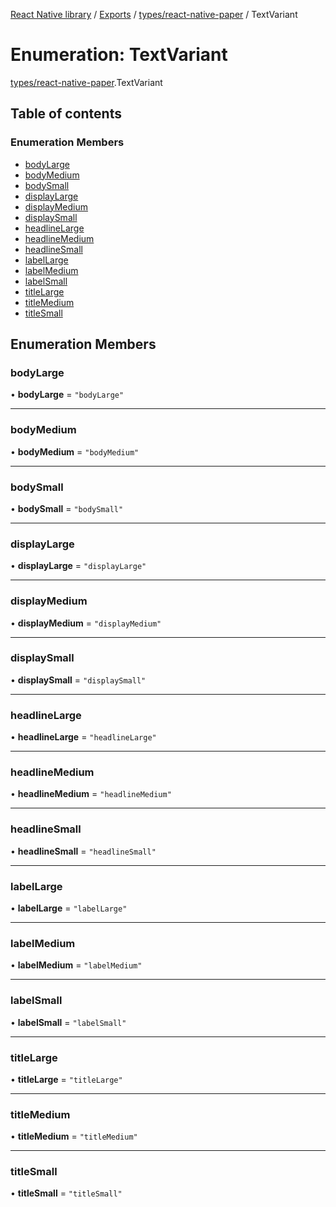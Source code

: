 [React Native library](../index.md) / [Exports](../modules.md) / [types/react-native-paper](../modules/types_react_native_paper.md) / TextVariant

# Enumeration: TextVariant

[types/react-native-paper](../modules/types_react_native_paper.md).TextVariant

## Table of contents

### Enumeration Members

- [bodyLarge](types_react_native_paper.TextVariant.md#bodylarge)
- [bodyMedium](types_react_native_paper.TextVariant.md#bodymedium)
- [bodySmall](types_react_native_paper.TextVariant.md#bodysmall)
- [displayLarge](types_react_native_paper.TextVariant.md#displaylarge)
- [displayMedium](types_react_native_paper.TextVariant.md#displaymedium)
- [displaySmall](types_react_native_paper.TextVariant.md#displaysmall)
- [headlineLarge](types_react_native_paper.TextVariant.md#headlinelarge)
- [headlineMedium](types_react_native_paper.TextVariant.md#headlinemedium)
- [headlineSmall](types_react_native_paper.TextVariant.md#headlinesmall)
- [labelLarge](types_react_native_paper.TextVariant.md#labellarge)
- [labelMedium](types_react_native_paper.TextVariant.md#labelmedium)
- [labelSmall](types_react_native_paper.TextVariant.md#labelsmall)
- [titleLarge](types_react_native_paper.TextVariant.md#titlelarge)
- [titleMedium](types_react_native_paper.TextVariant.md#titlemedium)
- [titleSmall](types_react_native_paper.TextVariant.md#titlesmall)

## Enumeration Members

### bodyLarge

• **bodyLarge** = ``"bodyLarge"``

___

### bodyMedium

• **bodyMedium** = ``"bodyMedium"``

___

### bodySmall

• **bodySmall** = ``"bodySmall"``

___

### displayLarge

• **displayLarge** = ``"displayLarge"``

___

### displayMedium

• **displayMedium** = ``"displayMedium"``

___

### displaySmall

• **displaySmall** = ``"displaySmall"``

___

### headlineLarge

• **headlineLarge** = ``"headlineLarge"``

___

### headlineMedium

• **headlineMedium** = ``"headlineMedium"``

___

### headlineSmall

• **headlineSmall** = ``"headlineSmall"``

___

### labelLarge

• **labelLarge** = ``"labelLarge"``

___

### labelMedium

• **labelMedium** = ``"labelMedium"``

___

### labelSmall

• **labelSmall** = ``"labelSmall"``

___

### titleLarge

• **titleLarge** = ``"titleLarge"``

___

### titleMedium

• **titleMedium** = ``"titleMedium"``

___

### titleSmall

• **titleSmall** = ``"titleSmall"``
